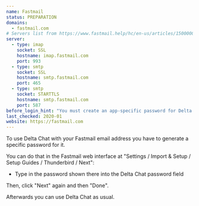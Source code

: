 ```yaml
---
name: Fastmail
status: PREPARATION
domains: 
  - fastmail.com
# Servers list from https://www.fastmail.help/hc/en-us/articles/1500000278342
server:
  - type: imap
    socket: SSL
    hostname: imap.fastmail.com
    port: 993
  - type: smtp
    socket: SSL
    hostname: smtp.fastmail.com
    port: 465
  - type: smtp
    socket: STARTTLS
    hostname: smtp.fastmail.com
    port: 587
before_login_hint: "You must create an app-specific password for Delta Chat before you can log in."
last_checked: 2020-01
website: https://fastmail.com
---
```


To use Delta Chat with your Fastmail email address
you have to generate a specific password for it.

You can do that in the Fastmail web interface
at "Settings / Import & Setup / Setup Guides / Thunderbird / Next":

- Type in the password shown there into the Delta Chat password field 

Then, click "Next" again and then "Done".

Afterwards you can use Delta Chat as usual.
